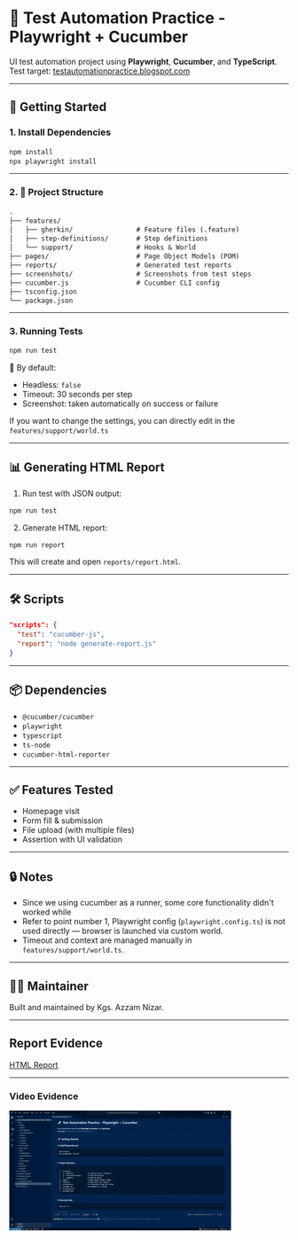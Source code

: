 # 🧪 Test Automation Practice - Playwright + Cucumber

UI test automation project using **Playwright**, **Cucumber**, and **TypeScript**.  
Test target: [testautomationpractice.blogspot.com](https://testautomationpractice.blogspot.com)

---

## 🚀 Getting Started

### 1. Install Dependencies

```bash
npm install
npx playwright install
```

---

### 2. 📁 Project Structure

```
.
├── features/
│   ├── gherkin/                # Feature files (.feature)
│   ├── step-definitions/       # Step definitions
│   └── support/                # Hooks & World
├── pages/                      # Page Object Models (POM)
├── reports/                    # Generated test reports
├── screenshots/                # Screenshots from test steps
├── cucumber.js                 # Cucumber CLI config
├── tsconfig.json
└── package.json
```

---

### 3. Running Tests

```bash
npm run test
```

📌 By default:
- Headless: `false`
- Timeout: 30 seconds per step
- Screenshot: taken automatically on success or failure

If you want to change the settings, you can directly edit in the `features/support/world.ts`

---



## 📊 Generating HTML Report

1. Run test with JSON output:
```bash
npm run test
```

2. Generate HTML report:
```bash
npm run report
```

This will create and open `reports/report.html`.

---

## 🛠 Scripts

```json
"scripts": {
  "test": "cucumber-js",
  "report": "node generate-report.js"
}
```

---

## 📦 Dependencies

- `@cucumber/cucumber`
- `playwright`
- `typescript`
- `ts-node`
- `cucumber-html-reporter`

---

## ✅ Features Tested

- Homepage visit
- Form fill & submission
- File upload (with multiple files)
- Assertion with UI validation

---

## 🔒 Notes
- Since we using cucumber as a runner, some core functionality didn't worked while
- Refer to point number 1, Playwright config (`playwright.config.ts`) is not used directly — browser is launched via custom world.
- Timeout and context are managed manually in `features/support/world.ts`.

---

## 👨‍💻 Maintainer

Built and maintained by Kgs. Azzam Nizar.

---

## Report Evidence

[HTML Report](https://)

---

### Video Evidence

![](/evidence/evidence-gif.gif)